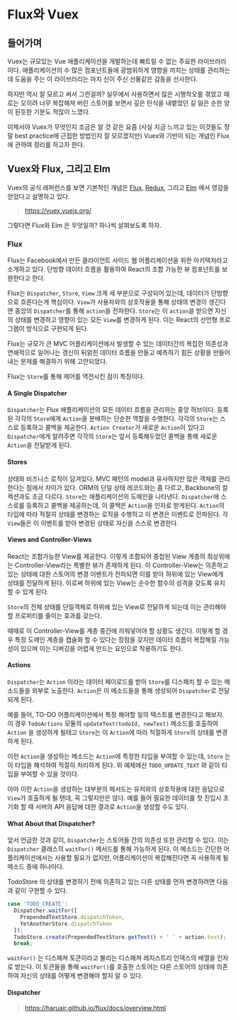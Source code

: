 # Flux와 Vuex

## 들어가며
Vuex는 규모있는 Vue 애플리케이션을 개발하는데 빠트릴 수 없는 주요한 라이브러리이다. 애플리케이션의 수 많은 컴포넌트들에 광범위하게 영향을 끼치는 상태를 관리하는데 도움을 주는 이 라이브러리는 마치 신이 주신 선물같은 감동을 선사한다.

하지만 역시 잘 모르고 써서 그런걸까? 실무에서 사용하면서 많은 시행착오를 겪었고 때로는 오히려 너무 복잡해져 버린 스토어를 보면서 깊은 탄식을 내뱉었던 길 잃은 순한 양이 된듯한 기분도 적잖이 느꼈다.

이제서야 Vuex가 무엇인지 조금은 알 것 같은 요즘 (사실 지금 느끼고 있는 이것들도 정말 best practice에 근접한 방법인지 잘 모르겠지만) Vuex와 기반이 되는 개념인 Flux에 관하여 정리를 하고자 한다.

## Vuex와 Flux, 그리고 Elm
Vuex의 공식 레퍼런스를 보면 기본적인 개념은 [Flux](https://facebook.github.io/flux/docs/overview/), [Redux](http://redux.js.org/), 그리고 [Elm](https://guide.elm-lang.org/architecture/) 에서 영감을 얻었다고 설명하고 있다.

> https://vuex.vuejs.org/

그렇다면 Flux와 Elm 은 무엇일까? 하나씩 살펴보도록 하자.

### Flux
Flux는 Facebook에서 만든 클라이언트 사이드 웹 어플리케이션을 위한 아키텍처라고 소개하고 있다. 단방향 데이터 흐름을 활용하여 React의 조합 가능한 뷰 컴포넌트를 보완한다고 한다.

Flux는 `Dispatcher`, `Store`, `View` 크게 세 부분으로 구성되어 있는데, 데이터가 단방향으로 흐른다는게 핵심이다. `View`가 사용자와의 상호작용을 통해 상태의 변경이 생긴다면 중앙의 `Dispatcher`를 통해 `action`을 전파한다. `Store`는 이 `action`을 받으면 자신의 상태를 변경하고 영향이 있는 모든 `View`를 변경하게 된다. 이는 React의 선언형 프로그램이 방식으로 구현되게 된다.

Flux는 규모가 큰 MVC 어플리케이션에서 발생할 수 있는 데이터간의 복잡한 의존성과 연쇄적으로 일어나는 갱신이 뒤얽힌 데이터 흐름을 만들고 예측하기 힘든 상황을 만들어내는 문제를 해결하기 위해 고안되었다.

Flux는 `Store`를 통해 제어를 역전시킨 점이 특징이다.

#### A Single Dispatcher
`Dispatcher`는 Flux 애플리케이션의 모든 데이터 흐름을 관리하는 중앙 허브이다. 등록된 각각의 `Store`에게 `Action`을 분배하는 단순한 역할을 수행한다. 각각의 `Store`는 스스로 등록하고 콜백을 제공한다. `Action Creator`가 새로운 `Action`이 있다고 `Dispatcher`에게 알려주면 각각의 `Store`는 앞서 등록해두었던 콜백을 통해 새로운 `Action`을 전달받게 된다.

#### Stores
상태와 비즈니스 로직이 담겨있다. MVC 패턴의 model과 유사하지만 많은 객체를 관리한다는 점에서 차이가 있다.
ORM의 단일 상태 레코드와는 좀 다르고, Backbone의 컬렉션과도 조금 다르다. `Store`는 애플리케이션의 도메인을 나타낸다.
`Dispatcher`에 스스로를 등록하고 콜백을 제공하는데, 이 콜백은 `Action`을 인자로 받게된다. `Action`의 타입에 따라 적절히 상태를 변경하는 로직을 수행하고 이 변경은 이벤트로 전파된다. 각 `View`들은 이 이벤트를 받아 변경된 상태로 자신을 스스로 변경한다.

#### Views and Controller-Views
React는 조합가능한 View를 제공한다. 이렇게 조합되어 중첩된 View 계층의 최상위에는 Controller-View라는 특별한 뷰가 존재하게 된다. 이 Controller-View는 의존하고 있는 상태에 대한 스토어의 변경 이벤트가 전파되면 이를 받아 하위에 있는 View에게 상태를 전달하게 된다. 이로써 하위에 있는 View는 순수한 함수의 성격을 갖도록 유지할 수 있게 된다.

`Store`의 전체 상태를 단일객체로 하위에 있는 View로 전달하게 되는데 이는 관리해야할 프로퍼티를 줄이는 효과를 갖는다.

때때로 이 Controller-View를 계층 중간에 끼워넣어야 할 상황도 생긴다. 이렇게 할 경우 특정 도메인 계층을 캡슐화 할 수 있다는 장점을 갖지만 데이터 흐름이 복잡해질 가능성이 있으며 이는 디버깅을 어렵게 만드는 요인으로 작용하기도 한다.

#### Actions

`Dispatcher`는 `Action` 이라는 데이터 페이로드를 받아 `Store`를 디스패치 할 수 있는 메소드들을 외부로 노출한다. `Action`은 이 메소드들을 통해 생성되어 `Dispatcher`로 전달되게 된다.

예를 들어, TO-DO 어플리케이션에서 특정 해야할 일의 텍스트를 변경한다고 해보자. 이 경우 `TodoActions` 모듈의 `updateText(todoId, newText)` 메소드를 호출하여 `Action` 을 생성하게 될테고 `Store`는 이 `Action`에 따라 적절하게 `Store`의 상태를 변경하게 된다.

이런 `Action`을 생성하는 메소드는 `Action`에 특정한 타입을 부여할 수 있는데, `Store` 는 이 타입을 해석하여 적절히 처리하게 된다.
위 예제에선 `TODO_UPDATE_TEXT` 와 같이 타입을 부여할 수 있을 것이다.

아마 이런 `Action`을 생성하는 대부분의 메서드는 유저와의 상호작용에 대한 응답으로 `View`가 호출하게 될 텐데, 꼭 그렇지만은 않다. 예를 들어 필요한 데이터를 첫 진입시 초기화 할 때 서버의 API 응답에 대한 결과로 `Action`을 생성할 수도 있다.

#### What About that Dispatcher?
앞서 언급한 것과 같이, `Dispatcher`는 스토어들 간의 의존성 또한 관리할 수 있다. 이는 `Dispatcher` 클래스의 `waitFor()` 메서드를 통해 가능하게 된다. 이 메소드는 간단한 어플리케이션에서는 사용할 필요가 없지만, 어플리케이션이 복잡해진다면 꼭 사용하게 될 메소드 중에 하나이다.

TodoStore 의 상태를 변경하기 전에 의존하고 있는 다른 상태를 먼저 변경하려면 다음과 같이 구현할 수 있다.

```javascript
case 'TODO_CREATE':
  Dispatcher.waitFor([
    PrependedTextStore.dispatchToken,
    YetAnotherStore.dispatchToken
  ]);
  TodoStore.create(PrependedTextStore.getText() + ' ' + action.text);
  break;
```

`waitFor()` 는 디스패쳐 토큰이라고 불리는 디스패쳐 레지스트리 인덱스의 배열을 인자로 받는다. 이 토큰들을 통해 `waitFor()`를 호출한 스토어는 다른 스토어의 상태에 의존하여 자신의 상태를 어떻게 변경해야 할지 알 수 있다.

#### Dispatcher


> https://haruair.github.io/flux/docs/overview.html
